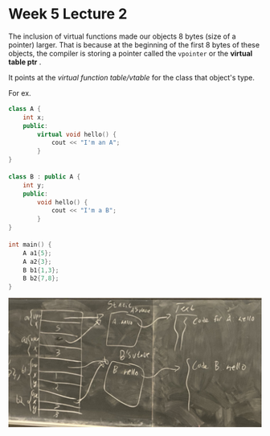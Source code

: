 # Week 5 Lecture 2

The inclusion of virtual functions made our objects 8 bytes (size of a pointer) larger. That is because at the beginning of the first 8 bytes of these objects, the compiler is storing a pointer called the `vpointer` or the **virtual table ptr** . 

It points at the *virtual function table/vtable* for the class that object's type. 

For ex.

```cpp
class A {
    int x;
    public:
        virtual void hello() {
            cout << "I'm an A";
        }
}

class B : public A {
    int y;
    public:
        void hello() {
            cout << "I'm a B";
        }
}

int main() {
    A a1{5};
    A a2{3};
    B b1{1,3};
    B b2{7,8};
}
```

![week5lec2part1.jpeg](1.jpeg)


